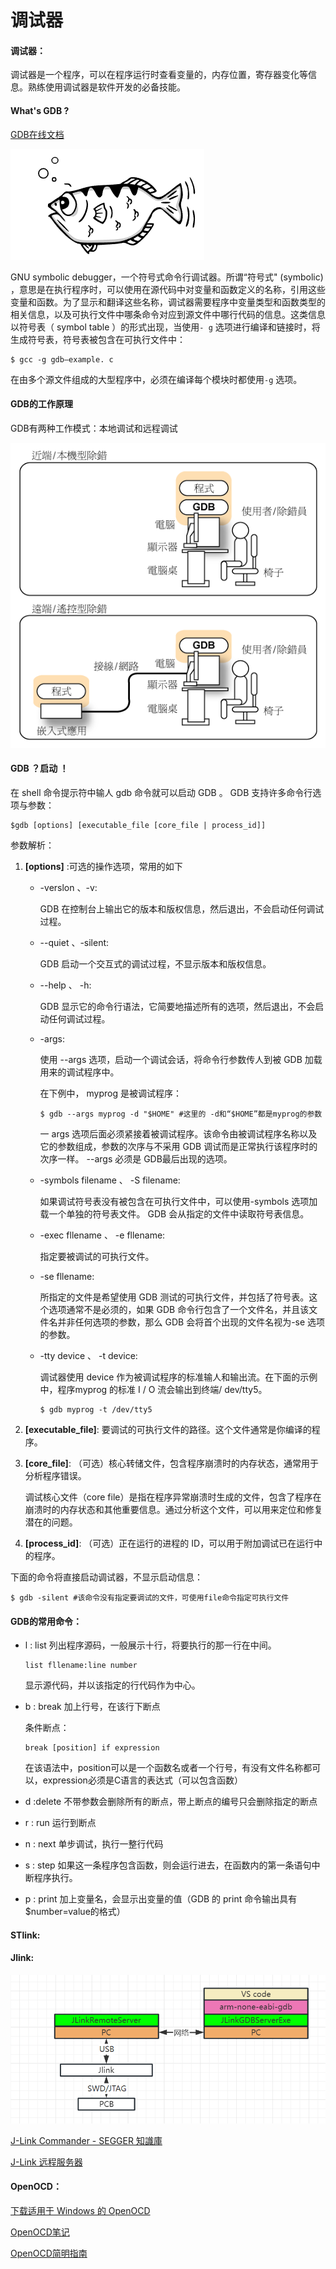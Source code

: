 # 调试器

#### 调试器：

调试器是一个程序，可以在程序运行时查看变量的，内存位置，寄存器变化等信息。熟练使用调试器是软件开发的必备技能。

#### What's GDB ?

 [GDB在线文档](https://sourceware.org/gdb/current/onlinedocs/gdb.html/)

![GDB](./Picture/GDB.png)

GNU symbolic debugger，一个符号式命令行调试器。所谓“符号式" (symbolic) ，意思是在执行程序时，可以使用在源代码中对变量和函数定义的名称，引用这些变量和函数。为了显示和翻译这些名称，调试器需要程序中变量类型和函数类型的相关信息，以及可执行文件中哪条命令对应到源文件中哪行代码的信息。这类信息以符号表（ symbol table ）的形式出现，当使用`- g` 选项进行编译和链接时，将生成符号表，符号表被包含在可执行文件中：

```
$ gcc -g gdb—example. c
```

在由多个源文件组成的大型程序中，必须在编译每个模块时都使用`-g` 选项。

#### GDB的工作原理

GDB有两种工作模式：本地调试和远程调试

![GDB远程调试](./Picture/GDB远程调试.png)



#### GDB ？启动 ！

在 shell 命令提示符中输人 gdb 命令就可以启动 GDB 。 GDB 支持许多命令行选项与参数：

```
$gdb [options] [executable_file [core_file | process_id]] 
```

参数解析：

1. **[options]** :可选的操作选项，常用的如下

   - -verslon 、-v:

     GDB 在控制台上输出它的版本和版权信息，然后退出，不会启动任何调试过程。

   - --quiet 、-silent:

     GDB 启动一个交互式的调试过程，不显示版本和版权信息。

   - --help 、 -h:

     GDB 显示它的命令行语法，它简要地描述所有的选项，然后退出，不会启动任何调试过程。

   - -args:

     使用 --args 选项，启动一个调试会话，将命令行参数传人到被 GDB 加载用来的调试程序中。

     在下例中， myprog 是被调试程序：

     ```
     $ gdb --args myprog -d "$HOME" #这里的 -d和“$HOME”都是myprog的参数
     ```

     一 args 选项后面必须紧接着被调试程序。该命令由被调试程序名称以及它的参数组成，参数的次序与不采用 GDB 调试而是正常执行该程序时的次序一样。 --args 必须是 GDB最后出现的选项。

   - -symbols filename 、 -S filename:

     如果调试符号表没有被包含在可执行文件中，可以使用-symbols 选项加载一个单独的符号表文件。 GDB 会从指定的文件中读取符号表信息。

   - -exec fllename 、 -e fllename:

     指定要被调试的可执行文件。

   - -se fllename:

     所指定的文件是希望使用 GDB 测试的可执行文件，并包括了符号表。这个选项通常不是必须的，如果 GDB 命令行包含了一个文件名，并且该文件名并非任何选项的参数，那么 GDB 会将首个出现的文件名视为-se 选项的参数。

   - -tty device 、 -t device:

     调试器使用 device 作为被调试程序的标准输人和输出流。在下面的示例中，程序myprog 的标准 I / O 流会输出到终端/ dev/tty5。

     ```
     $ gdb myprog -t /dev/tty5
     ```

2. **[executable_file]**: 要调试的可执行文件的路径。这个文件通常是你编译的程序。

3. **[core_file]**: （可选）核心转储文件，包含程序崩溃时的内存状态，通常用于分析程序错误。

   调试核心文件（core file）是指在程序异常崩溃时生成的文件，包含了程序在崩溃时的内存状态和其他重要信息。通过分析这个文件，可以用来定位和修复潜在的问题。

4. **[process_id]**: （可选）正在运行的进程的 ID，可以用于附加调试已在运行中的程序。

下面的命令将直接启动调试器，不显示启动信息：

```
$ gdb -silent #该命令没有指定要调试的文件，可使用file命令指定可执行文件
```

#### GDB的常用命令：

- l : list 列出程序源码，一般展示十行，将要执行的那一行在中间。

  ```
  list fllename:line number
  ```

  显示源代码，并以该指定的行代码作为中心。

- b : break 加上行号，在该行下断点

  条件断点：

  ```
  break [position] if expression
  ```

  在该语法中，position可以是一个函数名或者一个行号，有没有文件名称都可以，expression必须是C语言的表达式（可以包含函数）

- d :delete 不带参数会删除所有的断点，带上断点的编号只会删除指定的断点

- r : run 运行到断点

- n : next 单步调试，执行一整行代码

- s : step 如果这一条程序包含函数，则会运行进去，在函数内的第一条语句中断程序执行。

- p : print 加上变量名，会显示出变量的值（GDB 的 print 命令输出具有 $number=value的格式）

#### STlink:

#### Jlink:

![Jlink工作模式](./Picture/Jlink工作模式.png)

[J-Link Commander - SEGGER 知識庫](https://kb.segger.com/J-Link_Commander)

[J-Link 远程服务器](https://www.segger.com/products/debug-probes/j-link/tools/j-link-remote-server/)

#### OpenOCD：

[下载适用于 Windows 的 OpenOCD](https://gnutoolchains.com/arm-eabi/openocd/)

[OpenOCD笔记](https://www.cnblogs.com/wanower/articles/17653065.html)

[OpenOCD简明指南 ](https://nanjo712.github.io/2024/07/28/OpenOCD简明指南/)